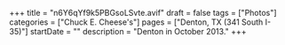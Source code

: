 +++
title = "n6Y6qYf9k5PBGsoLSvte.avif"
draft = false
tags = ["Photos"]
categories = ["Chuck E. Cheese's"]
pages = ["Denton, TX (341 South I-35)"]
startDate = ""
description = "Denton in October 2013."
+++
